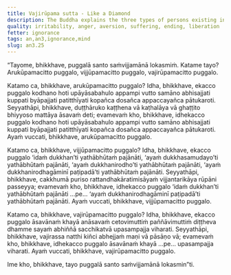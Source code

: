 ```yaml
---
title: Vajirūpama sutta - Like a Diamond
description: The Buddha explains the three types of persons existing in the world based on their mental qualities.
quality: irritability, anger, aversion, suffering, ending, liberation
fetter: ignorance
tags: an,an3,ignorance,mind
slug: an3.25
---
```


“Tayome, bhikkhave, puggalā santo saṁvijjamānā lokasmiṁ. Katame tayo? Arukūpamacitto puggalo, vijjūpamacitto puggalo, vajirūpamacitto puggalo.

Katamo ca, bhikkhave, arukūpamacitto puggalo? Idha, bhikkhave, ekacco puggalo kodhano hoti upāyāsabahulo appampi vutto samāno abhisajjati kuppati byāpajjati patitthīyati kopañca dosañca appaccayañca pātukaroti. Seyyathāpi, bhikkhave, duṭṭhāruko kaṭṭhena vā kaṭhalāya vā ghaṭṭito bhiyyoso mattāya āsavaṁ deti; evamevaṁ kho, bhikkhave, idhekacco puggalo kodhano hoti upāyāsabahulo appampi vutto samāno abhisajjati kuppati byāpajjati patitthīyati kopañca dosañca appaccayañca pātukaroti. Ayaṁ vuccati, bhikkhave, arukūpamacitto puggalo.

Katamo ca, bhikkhave, vijjūpamacitto puggalo? Idha, bhikkhave, ekacco puggalo ‘idaṁ dukkhan’ti yathābhūtaṁ pajānāti, ‘ayaṁ dukkhasamudayo’ti yathābhūtaṁ pajānāti, ‘ayaṁ dukkhanirodho’ti yathābhūtaṁ pajānāti, ‘ayaṁ dukkhanirodhagāminī paṭipadā’ti yathābhūtaṁ pajānāti. Seyyathāpi, bhikkhave, cakkhumā puriso rattandhakāratimisāyaṁ vijjantarikāya rūpāni passeyya; evamevaṁ kho, bhikkhave, idhekacco puggalo ‘idaṁ dukkhan’ti yathābhūtaṁ pajānāti …pe… ‘ayaṁ dukkhanirodhagāminī paṭipadā’ti yathābhūtaṁ pajānāti. Ayaṁ vuccati, bhikkhave, vijjūpamacitto puggalo.

Katamo ca, bhikkhave, vajirūpamacitto puggalo? Idha, bhikkhave, ekacco puggalo āsavānaṁ khayā anāsavaṁ cetovimuttiṁ paññāvimuttiṁ diṭṭheva dhamme sayaṁ abhiññā sacchikatvā upasampajja viharati. Seyyathāpi, bhikkhave, vajirassa natthi kiñci abhejjaṁ maṇi vā pāsāṇo vā; evamevaṁ kho, bhikkhave, idhekacco puggalo āsavānaṁ khayā …pe… upasampajja viharati. Ayaṁ vuccati, bhikkhave, vajirūpamacitto puggalo.

Ime kho, bhikkhave, tayo puggalā santo saṁvijjamānā lokasmin”ti.
